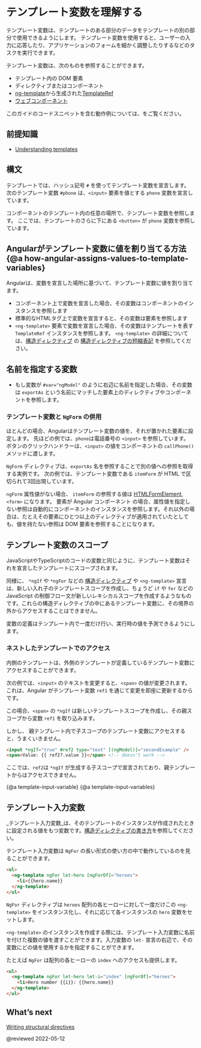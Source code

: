 # テンプレート変数を理解する

テンプレート変数は、テンプレートのある部分のデータをテンプレートの別の部分で使用できるようにします。
テンプレート変数を使用すると、ユーザーの入力に応答したり、アプリケーションのフォームを細かく調整したりするなどのタスクを実行できます。

テンプレート変数は、次のものを参照することができます。

* テンプレート内の DOM 要素
* ディレクティブまたはコンポーネント
* [ng-template](api/core/ng-template)から生成された[TemplateRef](api/core/TemplateRef)
* <a href="https://developer.mozilla.org/ja/docs/Web/Web_Components" title="MDN: Web Components">ウェブコンポーネント</a>

<div class="alert is-helpful">

このガイドのコードスニペットを含む動作例については、<live-example></live-example>をご覧ください。

</div>

## 前提知識

* [Understanding templates](guide/template-overview)

## 構文

テンプレートでは、ハッシュ記号 `#` を使ってテンプレート変数を宣言します。
次のテンプレート変数 `#phone` は、`<input>` 要素を値とする `phone` 変数を宣言しています。

<code-example path="template-reference-variables/src/app/app.component.html" region="ref-var" header="src/app/app.component.html"></code-example>

コンポーネントのテンプレート内の任意の場所で、テンプレート変数を参照します。
ここでは、テンプレートのさらに下にある `<button>` が `phone` 変数を参照しています。

<code-example path="template-reference-variables/src/app/app.component.html" region="ref-phone" header="src/app/app.component.html"></code-example>

## Angularがテンプレート変数に値を割り当てる方法 {@a how-angular-assigns-values-to-template-variables}

Angularは、変数を宣言した場所に基づいて、テンプレート変数に値を割り当てます。

* コンポーネント上で変数を宣言した場合、その変数はコンポーネントのインスタンスを参照します
* 標準的なHTMLタグ上で変数を宣言すると、その変数は要素を参照します
* `<ng-template>` 要素で変数を宣言した場合、その変数はテンプレートを表す `TemplateRef` インスタンスを参照します。
  `<ng-template>` の詳細については、[構造ディレクティブ](guide/structural-directives) の [構造ディレクティブの短縮表記](guide/structural-directives#asterisk) を参照してください。

## 名前を指定する変数

* もし変数が `#var="ngModel"` のように右辺に名前を指定した場合、その変数は `exportAs` という名前にマッチした要素上のディレクティブやコンポーネントを参照します。
<!-- What does the second half of this mean?^^ Can we explain this more fully? Could I see a working example? -kw -->

### テンプレート変数と `NgForm` の併用

ほとんどの場合、Angularはテンプレート変数の値を、それが置かれた要素に設定します。
先ほどの例では、`phone`は電話番号の `<input>` を参照しています。
ボタンのクリックハンドラーは、`<input>` の値をコンポーネントの `callPhone()` メソッドに渡します。

`NgForm` ディレクティブは、`exportAs` 名を参照することで別の値への参照を取得する実例です。
次の例では、テンプレート変数である `itemForm` が HTML で区切られて3回出現しています。

<code-example path="template-reference-variables/src/app/app.component.html" region="ngForm" header="src/app/hero-form.component.html"></code-example>

`ngForm` 属性値がない場合、 `itemForm` の参照する値は
[HTMLFormElement](https://developer.mozilla.org/ja/docs/Web/API/HTMLFormElement), `<form>` になります。
要素が Angular コンポーネント の場合、属性値を指定しない参照は自動的にコンポーネントのインスタンスを参照します。それ以外の場合は、たとえその要素にひとつ以上のディレクティブが適用されていたとしても、値を持たない参照は DOM 要素を参照することになります。
<!-- What is the train of thought from talking about a form element to the difference between a component and a directive? Why is the component directive conversation relevant here?  -kw I agree -alex -->

## テンプレート変数のスコープ

JavaScriptやTypeScriptのコードの変数と同じように、テンプレート変数はそれを宣言したテンプレートにスコープされます。

同様に、 `*ngIf` や `*ngFor` などの [構造ディレクティブ](guide/built-in-directives) や `<ng-template>` 宣言は、新しい入れ子のテンプレートスコープを作成し、ちょうど `if` や `for` などの JavaScript の制御フロー文が新しいレキシカルスコープを作成するようなものです。これらの構造ディレクティブの中にあるテンプレート変数に、その境界の外からアクセスすることはできません。

<div class="alert is-helpful">

変数の定義はテンプレート内で一度だけ行い、実行時の値を予測できるようにします。

</div>

### ネストしたテンプレートでのアクセス

内側のテンプレートは、外側のテンプレートが定義しているテンプレート変数にアクセスすることができます。

次の例では、`<input>` のテキストを変更すると、`<span>` の値が変更されます。これは、Angular がテンプレート変数 `ref1` を通じて変更を即座に更新するからです。

<code-example path="template-reference-variables/src/app/app.component.html" region="template-ref-vars-scope1" header="src/app/app.component.html"></code-example>

この場合、`<span>` の `*ngIf` は新しいテンプレートスコープを作成し、その親スコープから変数 `ref1` を取り込みます。

しかし、 親テンプレート内で子スコープのテンプレート変数にアクセスすると、うまくいきません。

```html
<input *ngIf="true" #ref2 type="text" [(ngModel)]="secondExample" />
<span>Value: {{ ref2?.value }}</span> <!-- doesn't work -->
```

ここでは、`ref2`は `*ngIf` が生成する子スコープで宣言されており、親テンプレートからはアクセスできません。

{@a template-input-variable}
{@a template-input-variables}
## テンプレート入力変数

_テンプレート入力変数_は、そのテンプレートのインスタンスが作成されたときに設定される値をもつ変数です。[構造ディレクティブの書き方](https://angular.io/guide/structural-directives)を参照してください。

テンプレート入力変数は `NgFor` の長い形式の使い方の中で動作しているのを見ることができます。

```html
<ul>
  <ng-template ngFor let-hero [ngForOf]="heroes">
    <li>{{hero.name}}
  </ng-template>
</ul>
```

`NgFor` ディレクティブは `heroes` 配列の各ヒーローに対して一度だけこの `<ng-template>` をインスタンス化し、それに応じて各インスタンスの `hero` 変数をセットします。

`<ng-template>` のインスタンスを作成する際には、テンプレート入力変数に名前を付けた複数の値を渡すことができます。入力変数の `let-` 宣言の右辺で、その変数にどの値を使用するかを指定することができます。

たとえば `NgFor` は配列の各ヒーローの `index` へのアクセスも提供します。

```html
<ul>
  <ng-template ngFor let-hero let-i="index" [ngForOf]="heroes">
    <li>Hero number {{i}}: {{hero.name}}
  </ng-template>
</ul>
```

## What’s next

[Writing structural directives](https://angular.io/guide/structural-directives)

@reviewed 2022-05-12
